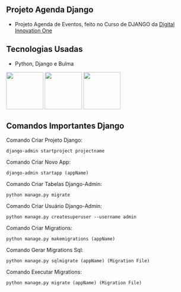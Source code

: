 ## Projeto Agenda Django
-  Projeto Agenda de Eventos, feito no Curso de DJANGO da <a href="https://digitalinnovation.one/sign-in" target="_blank">Digital Innovation One</a>
## Tecnologias Usadas
- Python, Django e Bulma
<p float="left">
<a href="https://www.python.org/"><img width="100px" height="100px" src="https://cdn.jsdelivr.net/gh/devicons/devicon/icons/python/python-original.svg"/></a>
<a href="https://www.djangoproject.com/"><img width="100px" height="100px" src="https://cdn.jsdelivr.net/gh/devicons/devicon/icons/django/django-original.svg"/></a>
<a href="https://bulma.io/"><img width="100px" height="100px" src="https://cdn.jsdelivr.net/gh/devicons/devicon/icons/bulma/bulma-plain.svg" /></a>
</p>

## Comandos Importantes Django

Comando Criar Projeto Django:
```
django-admin startproject projectname
```

Comando Criar Novo App:
``` 
django-admin startapp (appName)
```

Comando Criar Tabelas Django-Admin:
```
python manage.py migrate
```

Comando Criar Usuário Django-Admin:
```
python manage.py createsuperuser --username admin
```

Comando Criar Migrations:
```
python manage.py makemigrations (appName)
```

Comando Gerar Migrations Sql:
```
python manage.py sqlmigrate (appName) (Migration File)
```

Comando Executar Migrations:
```
python manage.py migrate (appName) (Migration File)
```
